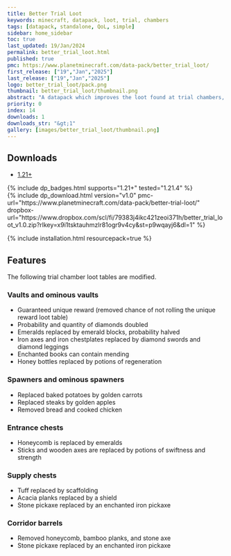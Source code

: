 ```yaml
---
title: Better Trial Loot
keywords: minecraft, datapack, loot, trial, chambers
tags: [datapack, standalone, QoL, simple]
sidebar: home_sidebar
toc: true
last_updated: 19/Jan/2024
permalink: better_trial_loot.html
published: true
pmc: https://www.planetminecraft.com/data-pack/better_trial_loot/
first_release: ["19","Jan","2025"]
last_release: ["19","Jan","2025"]
logo: better_trial_loot/pack.png
thumbnail: better_trial_loot/thumbnail.png
abstract: "A datapack which improves the loot found at trial chambers, making it less underwhelming."
priority: 0
index: 14
downloads: 1
downloads_str: "&gt;1"
gallery: [images/better_trial_loot/thumbnail.png]
---
```


## Downloads

<ul id="profileTabs" class="nav nav-tabs">
    <li class="active"><a href="#1-21" data-toggle="tab">1.21+</a></li>
</ul>

<div class="tab-content">
    <div role="tabpanel" class="tab-pane active" id="1-21">
        <p>
            {% include dp_badges.html supports="1.21+" tested="1.21.4" %}
            <br/>
            {% include dp_download.html version="v1.0" pmc-url="https://www.planetminecraft.com/data-pack/better-trial-loot/" dropbox-url="https://www.dropbox.com/scl/fi/79383j4ikc421zeoi371h/better_trial_loot_v1.0.zip?rlkey=x9i1tsktauhmzlr81ogr9v4cy&st=p9wqayj6&dl=1" %}
        </p>
    </div>
</div>

{% include installation.html resourcepack=true %}

## Features

The following trial chamber loot tables are modified.

### Vaults and ominous vaults

- Guaranteed unique reward (removed chance of not rolling the unique reward loot table)
- Probability and quantity of diamonds doubled
- Emeralds replaced by emerald blocks, probability halved
- Iron axes and iron chestplates replaced by diamond swords and diamond leggings
- Enchanted books can contain mending
- Honey bottles replaced by potions of regeneration

### Spawners and ominous spawners

- Replaced baked potatoes by golden carrots
- Replaced steaks by golden apples
- Removed bread and cooked chicken

### Entrance chests

- Honeycomb is replaced by emeralds
- Sticks and wooden axes are replaced by potions of swiftness and strength

### Supply chests

- Tuff replaced by scaffolding
- Acacia planks replaced by a shield
- Stone pickaxe replaced by an enchanted iron pickaxe

### Corridor barrels

- Removed honeycomb, bamboo planks, and stone axe
- Stone pickaxe replaced by an enchanted iron pickaxe
